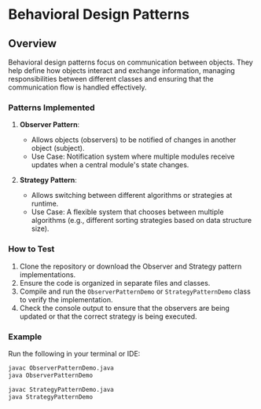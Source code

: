 # Behavioral Design Patterns

## Overview

Behavioral design patterns focus on communication between objects. They help define how objects interact and exchange information, managing responsibilities between different classes and ensuring that the communication flow is handled effectively.

### Patterns Implemented

1. **Observer Pattern**:

   - Allows objects (observers) to be notified of changes in another object (subject).
   - Use Case: Notification system where multiple modules receive updates when a central module's state changes.

2. **Strategy Pattern**:
   - Allows switching between different algorithms or strategies at runtime.
   - Use Case: A flexible system that chooses between multiple algorithms (e.g., different sorting strategies based on data structure size).

### How to Test

1. Clone the repository or download the Observer and Strategy pattern implementations.
2. Ensure the code is organized in separate files and classes.
3. Compile and run the `ObserverPatternDemo` or `StrategyPatternDemo` class to verify the implementation.
4. Check the console output to ensure that the observers are being updated or that the correct strategy is being executed.

### Example

Run the following in your terminal or IDE:

```bash
javac ObserverPatternDemo.java
java ObserverPatternDemo

javac StrategyPatternDemo.java
java StrategyPatternDemo

